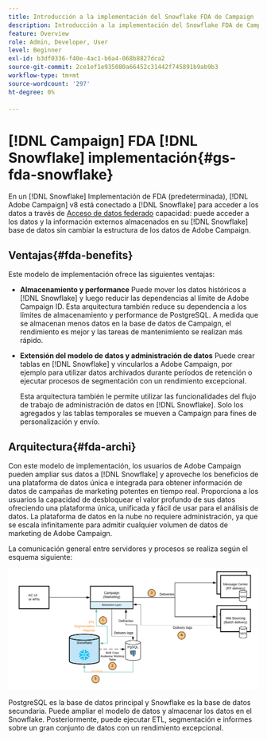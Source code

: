 ```yaml
---
title: Introducción a la implementación del Snowflake FDA de Campaign
description: Introducción a la implementación del Snowflake FDA de Campaign
feature: Overview
role: Admin, Developer, User
level: Beginner
exl-id: b3df0336-f40e-4ac1-b6a4-068b8827dca2
source-git-commit: 2ce1ef1e935080a66452c31442f745891b9ab9b3
workflow-type: tm+mt
source-wordcount: '297'
ht-degree: 0%

---
```


# [!DNL Campaign] FDA [!DNL Snowflake] implementación{#gs-fda-snowflake}

En un [!DNL Snowflake] Implementación de FDA (predeterminada), [!DNL Adobe Campaign] v8 está conectado a [!DNL Snowflake] para acceder a los datos a través de [Acceso de datos federado](../connect/fda.md) capacidad: puede acceder a los datos y la información externos almacenados en su [!DNL Snowflake] base de datos sin cambiar la estructura de los datos de Adobe Campaign.

## Ventajas{#fda-benefits}

Este modelo de implementación ofrece las siguientes ventajas:

* **Almacenamiento y performance**
Puede mover los datos históricos a [!DNL Snowflake] y luego reducir las dependencias al límite de Adobe Campaign ID. Esta arquitectura también reduce su dependencia a los límites de almacenamiento y performance de PostgreSQL. A medida que se almacenan menos datos en la base de datos de Campaign, el rendimiento es mejor y las tareas de mantenimiento se realizan más rápido.

* **Extensión del modelo de datos y administración de datos**
Puede crear tablas en [!DNL Snowflake] y vincularlos a Adobe Campaign, por ejemplo para utilizar datos archivados durante períodos de retención o ejecutar procesos de segmentación con un rendimiento excepcional.

   Esta arquitectura también le permite utilizar las funcionalidades del flujo de trabajo de administración de datos en [!DNL Snowflake]. Solo los agregados y las tablas temporales se mueven a Campaign para fines de personalización y envío.


## Arquitectura{#fda-archi}

Con este modelo de implementación, los usuarios de Adobe Campaign pueden ampliar sus datos a [!DNL Snowflake] y aproveche los beneficios de una plataforma de datos única e integrada para obtener información de datos de campañas de marketing potentes en tiempo real. Proporciona a los usuarios la capacidad de desbloquear el valor profundo de sus datos ofreciendo una plataforma única, unificada y fácil de usar para el análisis de datos. La plataforma de datos en la nube no requiere administración, ya que se escala infinitamente para admitir cualquier volumen de datos de marketing de Adobe Campaign.

La comunicación general entre servidores y procesos se realiza según el esquema siguiente:

![](assets/fda-architecture.png)

PostgreSQL es la base de datos principal y Snowflake es la base de datos secundaria. Puede ampliar el modelo de datos y almacenar los datos en el Snowflake. Posteriormente, puede ejecutar ETL, segmentación e informes sobre un gran conjunto de datos con un rendimiento excepcional.
